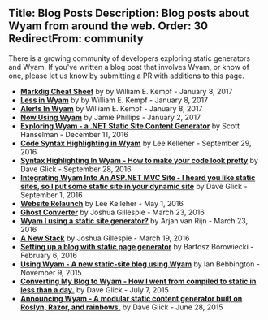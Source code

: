 Title: Blog Posts
Description: Blog posts about Wyam from around the web.
Order: 30
RedirectFrom: community
---

There is a growing community of developers exploring static generators and Wyam. If you've written a blog post that involves Wyam, or know of one, please let us know by submitting a PR with additions to this page.

- **[Markdig Cheat Sheet](http://www.digitaltapestry.net/posts/markdig-cheat-sheet)** by by William E. Kempf - January 8, 2017 
- **[Less in Wyam](http://www.digitaltapestry.net/posts/less-in-wyam)** by by William E. Kempf - January 8, 2017 
- **[Alerts In Wyam](http://www.digitaltapestry.net/posts/alerts-in-wyam)** by William E. Kempf - January 8, 2017 
- **[Now Using Wyam](http://www.phillipsj.net/posts/now-using-wyam)** by Jamie Phillips - January 2, 2017
- **[Exploring Wyam - a .NET Static Site Content Generator](http://www.hanselman.com/blog/ExploringWyamANETStaticSiteContentGenerator.aspx)** by Scott Hanselman - December 11, 2016
- **[Code Syntax Highlighting in Wyam](https://leekelleher.com/2016/09/wyam-code-syntax-highlighting/)** by Lee Kelleher - September 29, 2016
- **[Syntax Highlighting In Wyam - How to make your code look pretty](https://daveaglick.com/posts/syntax-highlighting-in-wyam)** by Dave Glick - September 28, 2016
- **[Integrating Wyam Into An ASP.NET MVC Site - I heard you like static sites, so I put some static site in your dynamic site](https://daveaglick.com/posts/integrating-wyam-into-an-aspnet-mvc-site)** by Dave Glick - September 1, 2016
- **[Website Relaunch](https://leekelleher.com/2016/05/website-relaunch/)** by Lee Kelleher - May 1, 2016
- **[Ghost Converter](https://blog.awaitwisdom.com/Posts/ghost-converter)** by Joshua Gillespie - March 23, 2016
- **[Wyam I using a static site generator?](http://arjanvanrijn.com/posts/Wyam-i-using-a-static-site-generator)** by Arjan van Rijn - March 23, 2016
- **[A New Stack](https://blog.awaitwisdom.com/Posts/a-new-stack)** by Joshua Gillespie - March 19, 2016
- **[Setting up a blog with static page generator](http://gniriki.com/posts/Setting-up-the-blog)** by Bartosz Borowiecki - February 6, 2016
- **[Using Wyam - A new static-site blog using Wyam](http://ian.bebbs.co.uk/posts/NewBlogUsingWyam)** by Ian Bebbington - November 9, 2015
- **[Converting My Blog to Wyam - How I went from compiled to static in less than a day.](https://daveaglick.com/posts/converting-my-blog-to-wyam)** by Dave Glick - July 7, 2015
- **[Announcing Wyam - A modular static content generator built on Roslyn, Razor, and rainbows.](https://daveaglick.com/posts/announcing-wyam)** by Dave Glick - June 28, 2015
